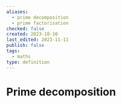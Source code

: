 ```yaml
---
aliases:
  - prime decomposition
  - prime factorisation
checked: false
created: 2023-10-10
last_edited: 2023-11-11
publish: false
tags:
  - maths
type: definition
---
```

# Prime decomposition
